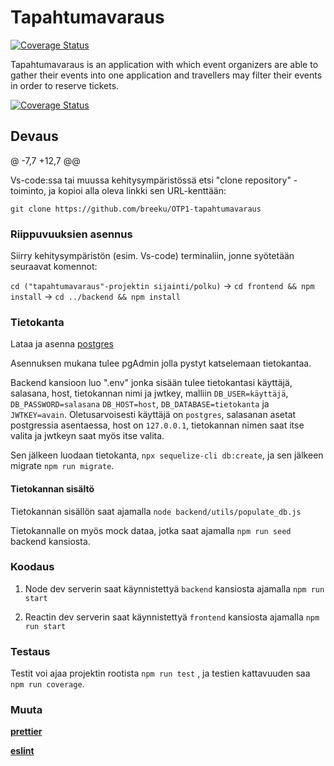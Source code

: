 # Tapahtumavaraus
[![Coverage Status](https://coveralls.io/repos/github/breeku/OTP1-tapahtumavaraus/badge.svg?branch=master)](https://coveralls.io/github/breeku/OTP1-tapahtumavaraus?branch=master)

Tapahtumavaraus is an application with which event organizers are able to gather
their events into one application and travellers may filter their events in
order to reserve tickets.

[![Coverage Status](https://coveralls.io/repos/github/breeku/OTP1-tapahtumavaraus/badge.svg?branch=master)](https://coveralls.io/github/breeku/OTP1-tapahtumavaraus?branch=master)

## Devaus
@ -7,7 +12,7 @@

Vs-code:ssa tai muussa kehitysympäristössä etsi "clone repository" -toiminto, ja kopioi alla oleva linkki sen URL-kenttään:

`git clone https://github.com/breeku/OTP1-tapahtumavaraus`

### Riippuvuuksien asennus

Siirry kehitysympäristön (esim. Vs-code) terminaliin, jonne syötetään seuraavat komennot:

`cd ("tapahtumavaraus"-projektin sijainti/polku)` -> `cd frontend && npm install` -> `cd ../backend && npm install`

### Tietokanta

Lataa ja asenna [postgres](https://www.postgresql.org/download/)

Asennuksen mukana tulee pgAdmin jolla pystyt katselemaan tietokantaa.

Backend kansioon luo ".env" jonka sisään tulee tietokantasi käyttäjä, salasana, host, tietokannan nimi ja jwtkey, malliin `DB_USER=käyttäjä`, `DB_PASSWORD=salasana` `DB_HOST=host`, `DB_DATABASE=tietokanta` ja `JWTKEY=avain`. Oletusarvoisesti käyttäjä on `postgres`, salasanan asetat postgressia asentaessa, host on `127.0.0.1`, tietokannan nimen saat itse valita ja jwtkeyn saat myös itse valita.

Sen jälkeen luodaan tietokanta, `npx sequelize-cli db:create`, ja sen jälkeen migrate `npm run migrate`.

#### Tietokannan sisältö

Tietokannan sisällön saat ajamalla `node backend/utils/populate_db.js`

Tietokannalle on myös mock dataa, jotka saat ajamalla `npm run seed` backend kansiosta.

### Koodaus

1. Node dev serverin saat käynnistettyä `backend` kansiosta ajamalla `npm run start`

2. Reactin dev serverin saat käynnistettyä `frontend` kansiosta ajamalla `npm run start`

### Testaus

Testit voi ajaa projektin rootista `npm run test` , ja testien kattavuuden saa `npm run coverage`.

### Muuta

**[prettier](https://prettier.io/)**

**[eslint](https://www.jetbrains.com/help/webstorm/eslint.html)**
